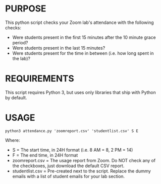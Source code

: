 # PURPOSE
This python script checks your Zoom lab's attendance with the following checks:
- Were students present in the first 15 minutes after the 10 minute grace period?
- Were students present in the last 15 minutes?
- Were students present for the time in between (i.e. how long spent in the lab)?


# REQUIREMENTS
This script requires Python 3, but uses only libraries that ship with Python by default.


# USAGE
`python3 attendance.py 'zoomreport.csv' 'studentlist.csv' S E`

Where:
- S = The start time, in 24H format (i.e. 8 AM = 8, 2 PM = 14)
- F = The end time, in 24H format
- zoomreport.csv = The usage report from Zoom. Do NOT check any of the checkboxes, just download the default CSV report.
- studentlist.csv = Pre-created next to the script. Replace the dummy emails with a list of student emails for your lab section.
